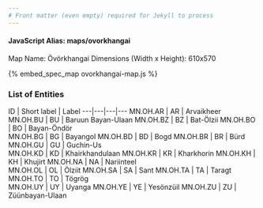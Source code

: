 ```yaml
---
# Front matter (even empty) required for Jekyll to process
---
```


#### JavaScript Alias: maps/ovorkhangai

Map Name: Övörkhangai
Dimensions (Width x Height): 610x570



{% embed_spec_map ovorkhangai-map.js %}

### List of Entities

ID | Short label | Label
---|---|---|---
MN.OH.AR | AR | Arvaikheer
MN.OH.BU | BU | Baruun Bayan-Ulaan
MN.OH.BZ | BZ | Bat-Ölzii
MN.OH.BO | BO | Bayan-Öndör		
MN.OH.BG | BG | Bayangol
MN.OH.BD | BD | Bogd
MN.OH.BR | BR | Bürd
MN.OH.GU | GU | Guchin-Us		
MN.OH.KD | KD | Khairkhandulaan
MN.OH.KR | KR | Kharkhorin
MN.OH.KH | KH | Khujirt
MN.OH.NA | NA | Nariinteel		
MN.OH.OL | OL | Ölziit
MN.OH.SA | SA | Sant
MN.OH.TA | TA | Taragt
MN.OH.TO | TO | Tögrög		
MN.OH.UY | UY | Uyanga
MN.OH.YE | YE | Yesönzüil
MN.OH.ZU | ZU | Züünbayan-Ulaan
